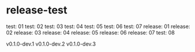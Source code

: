 # release-test

test: 01
test: 02
test: 03
test: 04
test: 05
test: 06
test: 07
release: 01
release: 02
release: 03
release: 04
release: 05
release: 06
release: 07
test: 08

v0.1.0-dev.1
v0.1.0-dev.2
v0.1.0-dev.3
